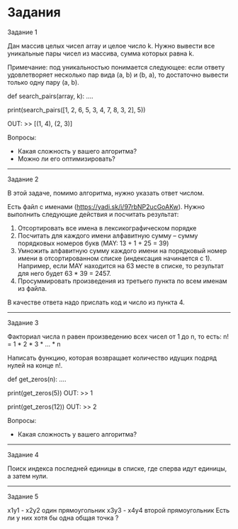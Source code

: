 Задания
========================================================
Задание 1

Дан массив целых чисел array и целое число k. Нужно вывести все уникальные пары чисел из массива, сумма которых равна k.

Примечание: под уникальностью понимается следующее: если ответу удовлетворяет несколько пар вида (a, b) и (b, a), то достаточно вывести только одну пару (a, b).


def search_pairs(array, k):
....


print(search_pairs([1, 2, 6, 5, 3, 4, 7, 8, 3, 2], 5))

OUT: >> [(1, 4), (2, 3)]


Вопросы:
- Какая сложность у вашего алгоритма?
- Можно ли его оптимизировать?

-------------------------------------------------------------------
Задание 2

В этой задаче, помимо алгоритма, нужно указать ответ числом.

Есть файл с именами (https://yadi.sk/i/97rbNP2ucGoAKw). Нужно выполнить следующие действия и посчитать результат:

1) Отсортировать все имена в лексикографическом порядке
2) Посчитать для каждого имени алфавитную сумму – сумму порядковых номеров букв (MAY: 13 + 1 + 25 = 39)
3) Умножить алфавитную сумму каждого имени на порядковый номер имени в отсортированном списке (индексация начинается с 1). Например, если MAY находится на 63 месте в списке, то результат для него будет 63 * 39 = 2457.
4) Просуммировать произведения из третьего пункта по всем именам из файла.

В качестве ответа надо прислать код и число из пункта 4.

-------------------------------------------------------------------
Задание 3

Факториал числа n равен произведению всех чисел от 1 до n, то есть:
n! = 1 * 2 * 3 * ... * n

Написать функцию, которая возвращает количество идущих подряд нулей на конце n!.

def get_zeros(n):
....

print(get_zeros(5))
OUT: >> 1

print(get_zeros(12))
OUT: >> 2


Вопросы:
- Какая сложность у вашего алгоритма?

-------------------------------------------------------------------
Задание 4

Поиск индекса последней единицы в списке, где сперва идут единицы, а затем нули.

-------------------------------------------------------------------
Задание 5

x1y1 - x2y2 один прямоугольник
x3y3 - x4y4 второй прямоугольник
Есть ли у них хотя бы одна общая точка ?